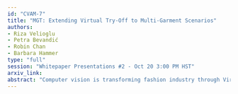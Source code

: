 ```yaml
---
id: "CVAM-7"
title: "MGT: Extending Virtual Try-Off to Multi-Garment Scenarios"
authors:
- Riza Velioglu
- Petra Bevandić
- Robin Chan
- Barbara Hammer
type: "full"
session: "Whitepaper Presentations #2 - Oct 20 3:00 PM HST"
arxiv_link:
abstract: "Computer vision is transforming fashion industry through Virtual Try-On (VTON) and Virtual Try-Off (VTOFF). VTON generates images of a person in a specified garment using a target photo and a standardized garment image, while a more challenging variant, Person-to-Person Virtual Try-On (p2p-VTON), uses a photo of another person wearing the garment. VTOFF, in contrast, extracts standardized garment images from photos of clothed individuals. We introduce Multi-Garment TryOffDiff (MGT), a diffusion-based VTOFF model capable of handling diverse garment types, including upper-body, lower-body, and dresses. MGT builds on a latent diffusion architecture with SigLIP-based image conditioning to capture garment characteristics such as shape, texture, and pattern. To address garment diversity, MGT incorporates class-specific embeddings, achieving state-of-the-art VTOFF results on VITON-HD and competitive performance on DressCode, demonstrating effectiveness across multiple garment types. When paired with VTON models, it further enhances p2p-VTON by reducing unwanted attribute transfer, such as skin tone, ensuring preservation of person-specific characteristics."
---
```

